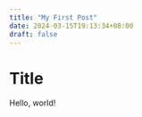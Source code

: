 ```yaml
---
title: "My First Post"
date: 2024-03-15T19:13:34+08:00
draft: false
---
```


# Title

Hello, world!
